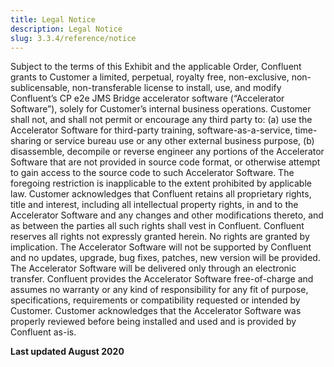 ```yaml
---
title: Legal Notice
description: Legal Notice
slug: 3.3.4/reference/notice
---
```


Subject to the terms of this Exhibit and the applicable Order, Confluent grants to Customer a limited, perpetual, royalty free, non-exclusive, non-sublicensable, non-transferable license to install, use, and modify Confluent’s CP e2e JMS Bridge accelerator software (“Accelerator Software”), solely for Customer’s internal business operations. Customer shall not, and shall not permit or encourage any third party to: (a) use the Accelerator Software for third-party training, software-as-a-service, time-sharing or service bureau use or any other external business purpose, (b) disassemble, decompile or reverse engineer any portions of the Accelerator Software that are not provided in source code format, or otherwise attempt to gain access to the source code to such Accelerator Software. The foregoing restriction is inapplicable to the extent prohibited by applicable law. Customer acknowledges that Confluent retains all proprietary rights, title and interest, including all intellectual property rights, in and to the Accelerator Software and any changes and other modifications thereto, and as between the parties all such rights shall vest in Confluent. Confluent reserves all rights not expressly granted herein. No rights are granted by implication. The Accelerator Software will not be supported by Confluent and no updates, upgrade, bug fixes, patches, new version will be provided. The Accelerator Software will be delivered only through an electronic transfer. Confluent provides the Accelerator Software free-of-charge and assumes no warranty or any kind of responsibility for any fit of purpose, specifications, requirements or compatibility requested or intended by Customer. Customer acknowledges that the Accelerator Software was properly reviewed before being installed and used and is provided by Confluent as-is.

**Last updated August 2020**
